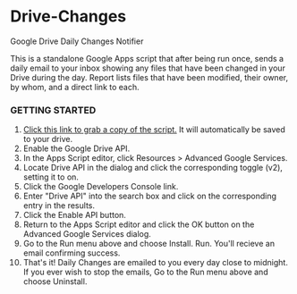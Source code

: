 # Drive-Changes
Google Drive Daily Changes Notifier

This is a standalone Google Apps script that after being run once, sends a daily email to your inbox showing any files that have been changed in your Drive during the day. Report lists files that have been modified, their owner, by whom, and a direct link to each. 

### GETTING STARTED
1. [Click this link to grab a copy of the script.](https://script.google.com/d/160fZE1ZcBQ2eU_uDv491kpYmMBwSOMTVLb5oeUwPg3pQGTQD-LqUWiZK/edit?usp=sharing&newcopy=true) It will automatically be saved to your drive.
2. Enable the Google Drive API.
  1. In the Apps Script editor, click Resources > Advanced Google Services.
  2. Locate Drive API in the dialog and click the corresponding toggle (v2), setting it to on.
  3. Click the Google Developers Console link.
  4. Enter "Drive API" into the search box and click on the corresponding entry in the results.
  5. Click the Enable API button.
  6. Return to the Apps Script editor and click the OK button on the Advanced Google Services dialog.
2. Go to the Run menu above and choose Install. Run. You'll recieve an email confirming success.
3. That's it! Daily Changes are emailed to you every day close to midnight. If you ever wish to stop the emails,
   Go to the Run menu above and choose Uninstall. 
